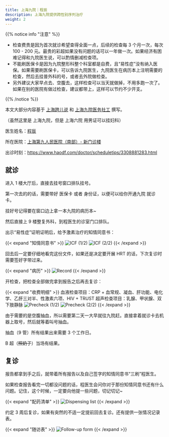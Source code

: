 ```yaml
---
title: 上海九院｜程辰
description: 上海九院提供跨性别序列治疗
weight: 2
---
```


{{% notice info "注意" %}}

- 检查费贵是因为首次就诊希望查得全面一点，后续的检查每 3 个月一次，每次 100 - 200 元。最贵的彩超如果没有问题的话可以一年做一次。如果经济有困难记得和九院医生说，可以酌情删减检查项。
- 不能刷医保卡是因为九院整形科整个科室都是自费，且“易性症”没有纳入医保。如果需要刷医保卡，可以告诉九院医生，九院医生在病历本上注明需要的检查，然后去挂普外科的号，或者去外院做检查。
- 另外建议大家早点去、空腹去，这样检查可以当天就做掉，不用多跑一次了。如果在别的医院有做过检查，建议都带上，这样可以节约不少开支。

{{% /notice %}}

本文大部分内容基于 [上海跨儿说](https://mp.weixin.qq.com/s/YfwBpWsmKbHxjxzoVeD6mw) 和 [上海九院医务社工](https://mp.weixin.qq.com/s/wnvrYViJfsJSxzAlAM_mUw) 撰写。

（虽然这里是 上海九院，但是 上海六院 用男证可以挂妇科）

医生姓名：[程辰](https://www.haodf.com/doctor/3308881283.html)

所在医院：[上海第九人民医院（南部）- 新门诊楼](https://amap.com/place/B0FFHGMHTC)

出诊时刻：<https://www.haodf.com/doctor/scheduletips/3308881283.html>

## 就诊

进入 1 楼大厅后，直接去挂号窗口排队挂号。

第一次去的的话，需要带好 医保卡 或者 身份证，以便可以给你开通九院 就诊卡。

挂好号记得要在窗口边上拿一本九院的病历本~

然后直接上 9 楼整复外科，到程医生的诊室门口排队。

出示“易性症”证明证明后，给予激素治疗的知情同意书：

{{< expand "知情同意书" >}}
![ICF (1/2)](/images/doctor/sh9/icf-p1.jpg)
![ICF (2/2)](/images/doctor/sh9/icf-p2.jpg)
{{< /expand >}}

回去后一定要仔细地看完这份文件，如果还是决定要开展 HRT 的话，下次复诊时需要签好字带过来。

{{< expand "病历" >}}
![Record](/images/doctor/sh9/record.webp)
{{< /expand >}}

开检查，把检查全部做完拿到报告之后再去复诊：

{{< expand "收费明细" >}}
血液检查项目：CRP + 血常规、凝血、肝功能、电化学、乙肝三对半、性激素六项、HIV + TRUST
超声检查项目：乳腺、甲状腺、双下肢静脉
![Precheck (1/2)](/images/doctor/sh9/precheck-1.png)
![Precheck (2/2)](/images/doctor/sh9/precheck-2.png)
{{< /expand >}}

由于需要的是空腹抽血，所以需要第二天一大早就往九院赶。直接拿着就诊卡去机器上取号，然后就等着叫号抽血。

抽血（9 管）所有结果出来需要 3 个工作日。

B 超（~~照奶子~~）当场有结果。

## 复诊

报告都拿到手之后，就带着所有报告以及自己签字的知情同意书“三刷”程医生。

如果检查报告看完一切都没问题的话，程医生会问你对于那份知情同意书还有什么问题。记住，这个时候，一定要向他提一些问题，切记切记~

{{< expand "配药清单" >}}
![Dispensing list](/images/doctor/sh9/dispensing-list.jpg)
{{< /expand >}}

约定 3 周后复诊，如果有突然的不适一定提前回去复诊。还有提供一张情况记录表。

{{< expand "随访表" >}}
![Follow-up form](/images/doctor/sh9/follow-up-form.webp)
{{< /expand >}}
